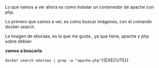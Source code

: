 Lo que vamos a ver ahora es como instalar un contenedor de apache con php.

Lo primero que vamos a ver, es como buscar imágenes, con el comando docker search. 

La imagen de eboraas, es la que me gusta , ya que tiene, apache y php sobre debian

**vamos a buscarla**

`docker search eboraas | grep -w "apache-php"`{{EXECUTE}}
